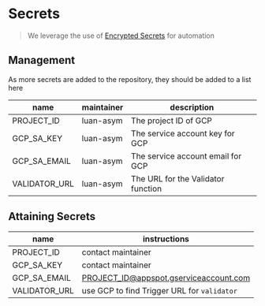 # Secrets

> We leverage the use of [Encrypted Secrets](https://docs.github.com/en/actions/reference/encrypted-secrets) for automation

## Management

As more secrets are added to the repository, they should be added to a list here

| name          | maintainer | description                        |
| ------------- | ---------- | ---------------------------------- |
| PROJECT_ID    | luan-asym  | The project ID of GCP              |
| GCP_SA_KEY    | luan-asym  | The service account key for GCP    |
| GCP_SA_EMAIL  | luan-asym  | The service account email for GCP  |
| VALIDATOR_URL | luan-asym  | The URL for the Validator function |

## Attaining Secrets

| name          | instructions                                |
| ------------- | ------------------------------------------- |
| PROJECT_ID    | contact maintainer                          |
| GCP_SA_KEY    | contact maintainer                          |
| GCP_SA_EMAIL  | PROJECT_ID@appspot.gserviceaccount.com      |
| VALIDATOR_URL | use GCP to find Trigger URL for `validator` |

